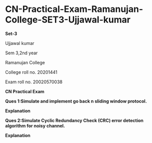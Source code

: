 # CN-Practical-Exam-Ramanujan-College-SET3-Ujjawal-kumar

**Set-3**

Ujjawal kumar

Sem 3,2nd year

Ramanujan College

College roll no. 20201441

Exam roll no. 20020570038


**CN Practical Exam**

**Ques 1:Simulate and implement go back n sliding window protocol.**

**Explanation**

**Ques 2:Simulate Cyclic Redundancy Check (CRC) error detection algorithm for noisy channel.**

**Explanation**
